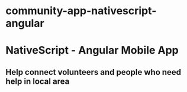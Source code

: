 # community-app-nativescript-angular
# NativeScript - Angular Mobile App
## Help connect volunteers and people who need help in local area
